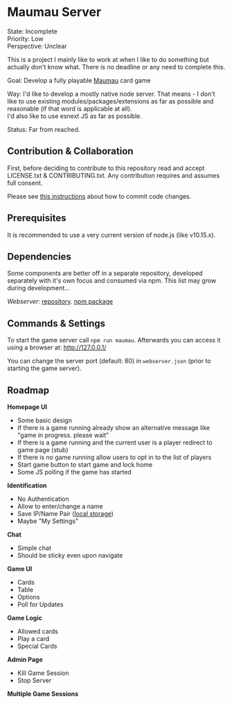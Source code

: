 # Maumau Server

State: Incomplete  
Priority: Low  
Perspective: Unclear

This is a project I mainly like to work at when I like to do something but actually don't know what. There is no deadline or any need to complete this.

Goal: Develop a fully playable [Maumau](https://en.wikipedia.org/wiki/Mau-Mau_(card_game)) card game

Way: I'd like to develop a mostly native node server. That means - I don't like to use existing modules/packages/extensions as far as possible and reasonable (if that word is applicable at all).  
I'd also like to use esnext JS as far as possible. 

Status: Far from reached.

## Contribution & Collaboration

First, before deciding to contribute to this repository read and accept LICENSE.txt & CONTRIBUTING.txt. 
Any contribution requires and assumes full consent.

Please see [this instructions](https://github.com/cyberblast/MaumauServer/wiki/Contribution-&-Collaboration) about how to commit code changes.

## Prerequisites

It is recommended to use a very current version of node.js (like v10.15.x).

## Dependencies

Some components are better off in a separate repository, developed separately with it's own focus and consumed via npm. This list may grow during development...

*Webserver*:  [repository](https://github.com/cyberblast/WebServer). [npm package](https://www.npmjs.com/package/@cyberblast/webserver)

## Commands & Settings

To start the game server call `npm run maumau`. Afterwards you can access it using a browser at: http://127.0.0.1/

You can change the server port (default: 80) in `webserver.json` (prior to starting the game server).

## Roadmap

**Homepage UI**
  * Some basic design
  * If there is a game running already show an alternative message like "game in progress. please wait"
  * If there is a game running and the current user is a player redirect to game page (stub)
  * If there is no game running allow users to opt in to the list of players
  * Start game button to start game and lock home
  * Some JS polling if the game has started

**Identification**
  * No Authentication
  * Allow to enter/change a name
  * Save IP/Name Pair ([local storage](https://developer.mozilla.org/en-US/docs/Web/API/Window/localStorage))
  * Maybe "My Settings"

**Chat**
  * Simple chat
  * Should be sticky even upon navigate
  
**Game UI**
  * Cards
  * Table
  * Options
  * Poll for Updates  

**Game Logic**
  * Allowed cards
  * Play a card
  * Special Cards

**Admin Page**
  * Kill Game Session
  * Stop Server

**Multiple Game Sessions**
